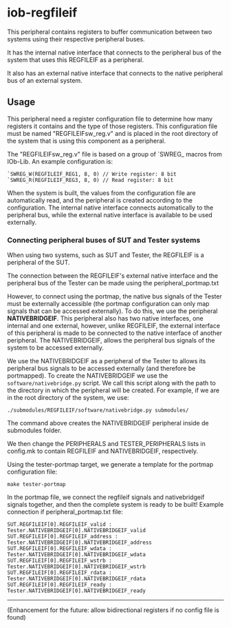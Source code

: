 # iob-regfileif

This peripheral contains registers to buffer communication between two systems using their respective peripheral buses.

It has the internal native interface that connects to the peripheral bus of the system that uses this REGFILEIF as a peripheral.

It also has an external native interface that connects to the native peripheral bus of an external system.

## Usage

This peripheral need a register configuration file to determine how many registers it contains and the type of those registers.
This configuration file must be named "REGFILEIFsw\_reg.v" and is placed in the root directory of the system that is using this component as a peripheral.

The "REGFILEIFsw\_reg.v" file is based on a group of \`SWREG_ macros from IOb-Lib. An example configuration is:
```
`SWREG_W(REGFILEIF_REG1, 8, 0) // Write register: 8 bit
`SWREG_R(REGFILEIF_REG3, 8, 0) // Read register: 8 bit
```

When the system is built, the values from the configuration file are automatically read, and the peripheral is created according to the configuration.
The internal native interface connects automatically to the peripheral bus, while the external native interface is available to be used externally.

### Connecting peripheral buses of SUT and Tester systems

When using two systems, such as SUT and Tester, the REGFILEIF is a peripheral of the SUT.

The connection between the REGFILEIF's external native interface and the peripheral bus of the Tester can be made using the peripheral\_portmap.txt

However, to connect using the portmap, the native bus signals of the Tester must be externally accessible (the portmap configuration can only map signals that can be accessed externally).
To do this, we use the peripheral **NATIVEBRIDGEIF**. This peripheral also has two native interfaces, one internal and one external, however, unlike REGFILEIF, the external interface of this peripheral is made to be connected to the native interface of another peripheral. The NATIVEBRIDGEIF, allows the peripheral bus signals of the system to be accessed externally.

We use the NATIVEBRIDGEIF as a peripheral of the Tester to allows its peripheral bus signals to be accessed externally (and therefore be portmapped).
To create the NATIVEBRIDGEIF we use the `software/nativebridge.py` script. We call this script along with the path to the directory in which the peripheral will be created.
For example, if we are in the root directory of the system, we use:
```
./submodules/REGFILEIF/software/nativebridge.py submodules/
```
The command above creates the NATIVEBRIDGEIF peripheral inside de submodules folder.

We then change the PERIPHERALS and TESTER\_PERIPHERALS lists in config.mk to contain REGFILEIF and NATIVEBRIDGEIF, respectively.

Using the tester-portmap target, we generate a template for the portmap configuration file:
```
make tester-portmap
```

In the portmap file, we connect the regfileif signals and nativebridgeif signals together, and then the complete system is ready to be built!
Example connection if peripheral\_portmap.txt file:
```
SUT.REGFILEIF[0].REGFILEIF_valid : Tester.NATIVEBRIDGEIF[0].NATIVEBRIDGEIF_valid
SUT.REGFILEIF[0].REGFILEIF_address : Tester.NATIVEBRIDGEIF[0].NATIVEBRIDGEIF_address
SUT.REGFILEIF[0].REGFILEIF_wdata : Tester.NATIVEBRIDGEIF[0].NATIVEBRIDGEIF_wdata
SUT.REGFILEIF[0].REGFILEIF_wstrb : Tester.NATIVEBRIDGEIF[0].NATIVEBRIDGEIF_wstrb
SUT.REGFILEIF[0].REGFILEIF_rdata : Tester.NATIVEBRIDGEIF[0].NATIVEBRIDGEIF_rdata
SUT.REGFILEIF[0].REGFILEIF_ready : Tester.NATIVEBRIDGEIF[0].NATIVEBRIDGEIF_ready
```

---

(Enhancement for the future: allow bidirectional registers if no config file is found)
